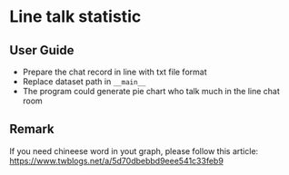 # Line talk statistic

## User Guide
- Prepare the chat record in line with txt file format
- Replace dataset path in `__main__`
- The program could generate pie chart who talk much in the line chat room 

## Remark
If you need chineese word in yout graph, please follow this article:
https://www.twblogs.net/a/5d70dbebbd9eee541c33feb9
